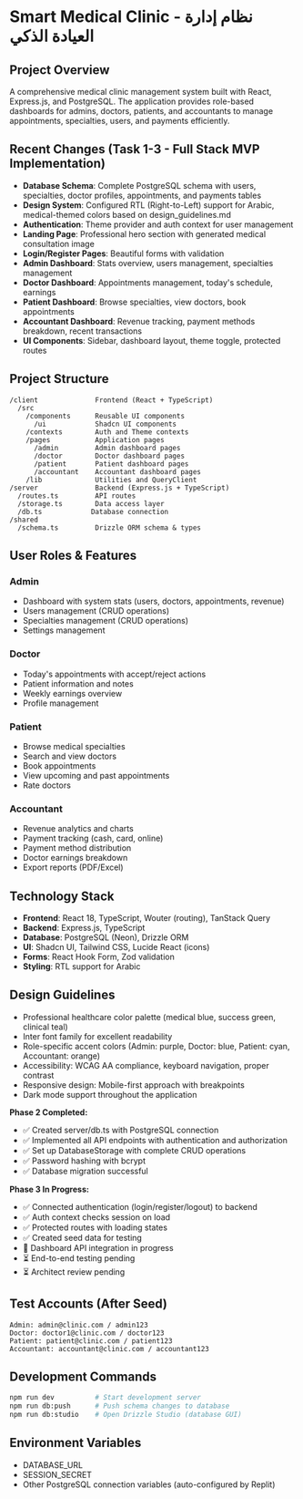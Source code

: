 # Smart Medical Clinic - نظام إدارة العيادة الذكي

## Project Overview
A comprehensive medical clinic management system built with React, Express.js, and PostgreSQL. The application provides role-based dashboards for admins, doctors, patients, and accountants to manage appointments, specialties, users, and payments efficiently.

## Recent Changes (Task 1-3 - Full Stack MVP Implementation)
- **Database Schema**: Complete PostgreSQL schema with users, specialties, doctor profiles, appointments, and payments tables
- **Design System**: Configured RTL (Right-to-Left) support for Arabic, medical-themed colors based on design_guidelines.md
- **Authentication**: Theme provider and auth context for user management
- **Landing Page**: Professional hero section with generated medical consultation image
- **Login/Register Pages**: Beautiful forms with validation
- **Admin Dashboard**: Stats overview, users management, specialties management
- **Doctor Dashboard**: Appointments management, today's schedule, earnings
- **Patient Dashboard**: Browse specialties, view doctors, book appointments
- **Accountant Dashboard**: Revenue tracking, payment methods breakdown, recent transactions
- **UI Components**: Sidebar, dashboard layout, theme toggle, protected routes

## Project Structure
```
/client              Frontend (React + TypeScript)
  /src
    /components      Reusable UI components
      /ui            Shadcn UI components
    /contexts        Auth and Theme contexts
    /pages           Application pages
      /admin         Admin dashboard pages
      /doctor        Doctor dashboard pages
      /patient       Patient dashboard pages
      /accountant    Accountant dashboard pages
    /lib             Utilities and QueryClient
/server              Backend (Express.js + TypeScript)
  /routes.ts         API routes
  /storage.ts        Data access layer
  /db.ts            Database connection
/shared
  /schema.ts         Drizzle ORM schema & types
```

## User Roles & Features

### Admin
- Dashboard with system stats (users, doctors, appointments, revenue)
- Users management (CRUD operations)
- Specialties management (CRUD operations)
- Settings management

### Doctor
- Today's appointments with accept/reject actions
- Patient information and notes
- Weekly earnings overview
- Profile management

### Patient
- Browse medical specialties
- Search and view doctors
- Book appointments
- View upcoming and past appointments
- Rate doctors

### Accountant
- Revenue analytics and charts
- Payment tracking (cash, card, online)
- Payment method distribution
- Doctor earnings breakdown
- Export reports (PDF/Excel)

## Technology Stack
- **Frontend**: React 18, TypeScript, Wouter (routing), TanStack Query
- **Backend**: Express.js, TypeScript
- **Database**: PostgreSQL (Neon), Drizzle ORM
- **UI**: Shadcn UI, Tailwind CSS, Lucide React (icons)
- **Forms**: React Hook Form, Zod validation
- **Styling**: RTL support for Arabic

## Design Guidelines
- Professional healthcare color palette (medical blue, success green, clinical teal)
- Inter font family for excellent readability
- Role-specific accent colors (Admin: purple, Doctor: blue, Patient: cyan, Accountant: orange)
- Accessibility: WCAG AA compliance, keyboard navigation, proper contrast
- Responsive design: Mobile-first approach with breakpoints
- Dark mode support throughout the application

**Phase 2 Completed:**
- ✅ Created server/db.ts with PostgreSQL connection
- ✅ Implemented all API endpoints with authentication and authorization
- ✅ Set up DatabaseStorage with complete CRUD operations
- ✅ Password hashing with bcrypt
- ✅ Database migration successful

**Phase 3 In Progress:**
- ✅ Connected authentication (login/register/logout) to backend
- ✅ Auth context checks session on load
- ✅ Protected routes with loading states
- ✅ Created seed data for testing
- 🔄 Dashboard API integration in progress
- ⏳ End-to-end testing pending
- ⏳ Architect review pending

## Test Accounts (After Seed)
```
Admin: admin@clinic.com / admin123
Doctor: doctor1@clinic.com / doctor123  
Patient: patient@clinic.com / patient123
Accountant: accountant@clinic.com / accountant123
```

## Development Commands
```bash
npm run dev          # Start development server
npm run db:push      # Push schema changes to database
npm run db:studio    # Open Drizzle Studio (database GUI)
```

## Environment Variables
- DATABASE_URL
- SESSION_SECRET
- Other PostgreSQL connection variables (auto-configured by Replit)
